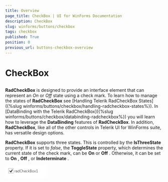 ```yaml
---
title: Overview
page_title: CheckBox | UI for WinForms Documentation
description: CheckBox
slug: winforms/buttons/checkbox
tags: checkbox
published: True
position: 0
previous_url: buttons-checkbox-overview
---
```


# CheckBox



## 

__RadCheckBox__ is designed to provide an interface element that can represent an *On* or *Off* state using a check mark. To learn how to manage the states of __RadCheckBox__ see  [Handling Telerik RadCheckBox States]({%slug winforms/buttons/checkbox/handling-radcheckbox-states%}). In [DataBinding with the Telerik RadCheckBox]({%slug winforms/buttons/checkbox/databinding-radcheckbox%}) you will learn how to leverage the __DataBinding__ features of __RadCheckBox__. In addition, __RadCheckBox__, like all of the other controls in Telerik UI for WinForms suite, has versatile design options.
        

__RadCheckBox__ supports three states. This is controlled by the __IsThreeState__ property. If it is set to *false*, the __ToggleState__ property, which determines the current state of the check mark, can be  __On__ or __Off__ . Otherwise, it can be set to __On__ , __Off__ , or __Indeterminate__ .

![buttons-checkbox-overview001](images/buttons-checkbox-overview001.png)
        
